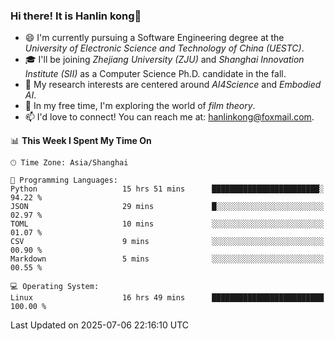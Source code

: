### Hi there! It is Hanlin kong👋

<!--
**MikeGoblin/MikeGoblin** is a ✨ _special_ ✨ repository because its `README.md` (this file) appears on your GitHub profile.

Here are some ideas to get you started:

- 🔭 I’m currently working on ...
- 🌱 I’m currently learning ...
- 👯 I’m looking to collaborate on ...
- 🤔 I’m looking for help with ...
- 💬 Ask me about ...
- 📫 How to reach me: ...
- 😄 Pronouns: ...
- ⚡ Fun fact: ...
-->
- 😄 I'm currently pursuing a Software Engineering degree at the *University of Electronic Science and Technology of China (UESTC)*.
- 🎓 I'll be joining *Zhejiang University (ZJU)* and *Shanghai Innovation Institute (SII)* as a Computer Science Ph.D. candidate in the fall.
- 🔭 My research interests are centered around *AI4Science* and *Embodied AI*. 
- 🌱 In my free time, I'm exploring the world of *film theory*.
- 📫 I'd love to connect! You can reach me at: [hanlinkong@foxmail.com](mailto:hanlinkong@foxmail.com).

<!--START_SECTION:waka-->
📊 **This Week I Spent My Time On** 

```text
🕑︎ Time Zone: Asia/Shanghai

💬 Programming Languages: 
Python                   15 hrs 51 mins      ████████████████████████░   94.22 % 
JSON                     29 mins             █░░░░░░░░░░░░░░░░░░░░░░░░   02.97 % 
TOML                     10 mins             ░░░░░░░░░░░░░░░░░░░░░░░░░   01.07 % 
CSV                      9 mins              ░░░░░░░░░░░░░░░░░░░░░░░░░   00.90 % 
Markdown                 5 mins              ░░░░░░░░░░░░░░░░░░░░░░░░░   00.55 % 

💻 Operating System: 
Linux                    16 hrs 49 mins      █████████████████████████   100.00 % 
```


 Last Updated on 2025-07-06 22:16:10 UTC
<!--END_SECTION:waka-->
